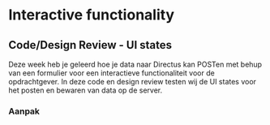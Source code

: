 # Interactive functionality

## Code/Design Review - UI states

Deze week heb je geleerd hoe je data naar Directus kan POSTen met behup van een formulier voor een interactieve functionaliteit voor de opdrachtgever. In deze code en design review testen wij de UI states voor het posten en bewaren van data op de server. 

### Aanpak

<!-- 
Elkaar helpen met de POST
Elkaar helpen met verschillende states tonen in de view



Vandaag werken we in groepjes aan een code review met peers die ongeveer even ver zijn als dat jij bent. Dit semester werk je meer zelfsturend, en dat geldt ook voor deze code-review. Binnen je groepje presenteer je aan elkaar de gemaakte interactie. 

## Code Review (op niveau)  

### Bepaal bij welke stap je bent  

Bekijk onderstaande vier stappen en bepaal tot welke stap jij bent gekomen:  

1. **Je hebt een interactie bedacht en geschetst** en daarvan een User story geschreven en een wireflow getekend.  
2. **Je hebt een formulier gemaakt in een Liquid-view**.  
3. **Je hebt een POST-route aangemaakt** in `server.js` die de **data vervolgens opslaat in Directus**.  
4. **Je hebt één of meerdere UI states uitgewerkt in partials**.  

_Bijvoorbeeld: je hebt data uit Directus opgehaald en op de homepagina weergegeven, maar je hebt nog geen extra pagina gemaakt en vond het lastig om de data in `index.liquid` correct te tonen. In dat geval ben je tot stap **2** gekomen en hoor je bij **team 2**._

_Zoek dan maximaal drie andere studenten die ook in team 2 zitten en ga samen aan een tafel zitten._

### Presenteer aan elkaar de gemaakte interactie

Presenteer binnen je groepje de gemaakte interatie aan elkaar. Neem hiervoor de tijd, minimaal 10 minuten per persoon.  

Voor degene die presenteert: Begin met de User story en de wireflow die je hebt gemaakt. 
Voor degene die luisteren: Stel vragen over het gemaakte werk. Denk bijvoorbeeld aan: Waarom heb je gekozen voor deze naamgeving van de routes? 

### Code Review (level-up)

Presenteer aan elkaar wat je hebt gemaakt en laat daarbij je code zien.  

- Ben je bij stap **1** of **2**? Leg dan uit waar je tegenaan bent gelopen of wat je lastig vond. Ben je bij stap **3** of **4**? Leg dan uit aan de groep wat er complex was aan wat je hebt gemaakt en hoe het precies werkt (Tip: je mag daarbij gebruik maken van een bron).  
- Inventariseer welke vragen jullie en/of waar jullie graag feedback op willen ontvangen. Schrijf deze punten op het whiteboard. Noteer er minimaal vijf. 

Vervolgens ga je met je team onderzoeken hoe je antwoorden kunt vinden op deze vragen. Denk bijvoorbeeld aan:  

- Bronnen raadplegen die eerder zijn aangeboden in de leertaak of in Teams zijn gedeeld.  
- Een code-review vragen aan een ander team (van een niveau hoger).  
- Een docent inschakelen voor een code-review.  

Zorg ervoor dat je aan het einde van de ochtend je vragen hebt beantwoord en waardevolle feedback hebt verzameld, zodat je volgende week verder kunt.  
 -->
